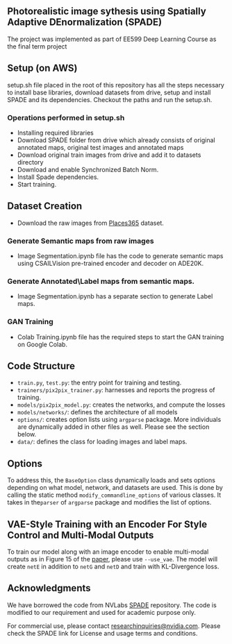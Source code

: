 ## Photorealistic image sythesis using Spatially Adaptive DEnormalization (SPADE)
The project was implemented as part of EE599 Deep Learning Course as the final term project

## Setup (on AWS)
setup.sh file placed in the root of this repository has all the steps necessary to install base libraries, download datasets from drive, setup and install SPADE and its dependencies. Checkout the paths and run the setup.sh. 

### Operations performed in setup.sh
- Installing required libraries
- Download SPADE folder from drive which already consists of original annotated maps, original test images and annotated maps
- Download original train images from drive and add it to datasets directory
- Download and enable Synchronized Batch Norm. 
- Install Spade dependencies. 
- Start training.

## Dataset Creation
- Download the raw images from [Places365](http://places2.csail.mit.edu/index.html) dataset.

### Generate Semantic maps from raw images
- Image Segmentation.ipynb file has the code to generate semantic maps using CSAILVision pre-trained encoder and decoder on ADE20K.

### Generate Annotated\Label maps from semantic maps. 
- Image Segmentation.ipynb has a separate section to generate Label maps. 

### GAN Training
- Colab Training.ipynb file has the required steps to start the GAN training on Google Colab.

## Code Structure

- `train.py`, `test.py`: the entry point for training and testing.
- `trainers/pix2pix_trainer.py`: harnesses and reports the progress of training.
- `models/pix2pix_model.py`: creates the networks, and compute the losses
- `models/networks/`: defines the architecture of all models
- `options/`: creates option lists using `argparse` package. More individuals are dynamically added in other files as well. Please see the section below.
- `data/`: defines the class for loading images and label maps.

## Options

 To address this, the `BaseOption` class dynamically loads and sets options depending on what model, network, and datasets are used. This is done by calling the static method `modify_commandline_options` of various classes. It takes in the`parser` of `argparse` package and modifies the list of options. 

## VAE-Style Training with an Encoder For Style Control and Multi-Modal Outputs

To train our model along with an image encoder to enable multi-modal outputs as in Figure 15 of the [paper](https://arxiv.org/pdf/1903.07291.pdf), please use `--use_vae`. The model will create `netE` in addition to `netG` and `netD` and train with KL-Divergence loss.

## Acknowledgments
We have borrowed the code from NVLabs [SPADE](https://github.com/NVlabs/SPADE) repository. 
The code is modified to our requirement and used for academic purpose only.


 For commercial use, please contact [researchinquiries@nvidia.com](researchinquiries@nvidia.com). Please check the SPADE link for License and usage terms and  conditions.